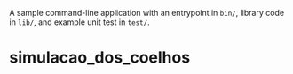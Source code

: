 A sample command-line application with an entrypoint in `bin/`, library code
in `lib/`, and example unit test in `test/`.
# simulacao_dos_coelhos
